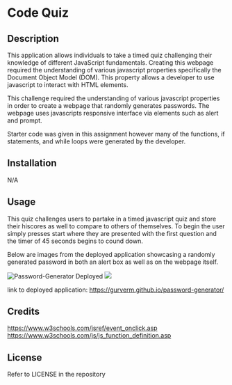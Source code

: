 # Code Quiz

## Description

This application allows individuals  to take a timed quiz challenging their knowledge of different JavaScript fundamentals. Creating this webpage required the understanding of various javascript properties specifically the Document Object Model (DOM). This property allows a developer to use javascript to interact with HTML elements.


This challenge required the understanding of various javascript properties in order to create a webpage that randomly generates passwords. The webpage uses javascripts responsive interface via elements such as alert and prompt. 

Starter code was given in this assignment however many of the functions, if statements, and while loops were generated by the developer.


## Installation

N/A

## Usage

This quiz challenges users to partake in a timed javascript quiz and store their hiscores as well to compare to others of themselves. To begin the user simply presses start where they are presented with the first question and the timer of 45 seconds begins to cound down.


Below are images from the deployed application showcasing a randomly generated password in both an alert box as well as on the webpage itself.


![Password-Generator Deployed](/assets/images/alertBox.PNG)
![](/assets/images/Deployed.PNG)


link to deployed application: https://gurverm.github.io/password-generator/
## Credits

https://www.w3schools.com/jsref/event_onclick.asp 
https://www.w3schools.com/js/js_function_definition.asp 

## License

Refer to LICENSE in the repository